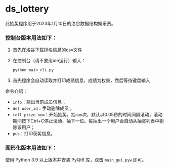 # ds_lottery

此抽奖程序用于2023年1月10日的洛谷数据结构娱乐赛。

### 控制台版本用法如下：

1. 首先在洛谷下载排名信息的csv文件
2. 在控制台（请不要用ide运行）输入：

    ```sh
    python main_cli.py
    ```

3. 首先程序会自动读取并打印成绩信息，成绩为权重，然后等待键盘输入

命令介绍：

- `info`：输出当前成员信息；
- `del user_id`：手动删除成员；
- `roll prize num`：开始抽奖，抽`num`次，默认以0.05秒的时间间隔滚动，滚动期间按下Ctrl+C停止滚动，抽下一位。每抽出一个用户会自动从抽奖列表中剔除该用户；
- `pub`：打印获奖信息。

### 图形化版本用法如下：

使用 Python 3.9 以上版本并安装 PyQt6 库，双击 `main_gui.pyw` 即可。
